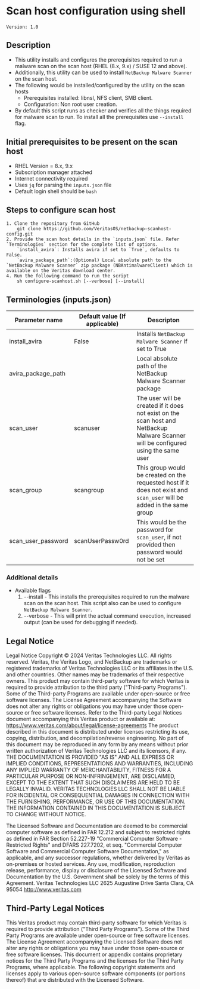# Scan host configuration using shell
    Version: 1.0

## Description
- This utility installs and configures the prerequisites required to run a malware scan on the scan host (RHEL (8.x, 9.x) / SUSE 12 and above).
- Additionally, this utility can be used to install `NetBackup Malware Scanner` on the scan host.
- The following would be installed/configured by the utility on the scan hosts
    <ul>
    <li>Prerequisites installed: libnsl, NFS client, SMB client. </li>
    <li>Configuration: Non root user creation. </li>
    </ul>
- By default this script runs as checker and verifies all the things required for malware scan to run. To install all the prerequisites use `--install` flag.

## Initial prerequisites to be present on the scan host
- RHEL Version = 8.x, 9.x
- Subscription manager attached
- Internet connectivity required
- Uses `jq` for parsing the `inputs.json` file
- Default login shell should be `bash`

## Steps to configure scan host
```
1. Clone the repository from GitHub
    git clone https://github.com/VeritasOS/netbackup-scanhost-config.git
2. Provide the scan host details in the `inputs.json` file. Refer `Terminologies` section for the complete list of options.
    `install_avira`: Installs avira if set to `True`, defaults to False.
    `avira_package_path`:(Optional) Local absolute path to the `NetBackup Malware Scanner` zip package (NBAntimalwareClient) which is available on the Veritas download center.
4. Run the following command to run the script
    sh configure-scanhost.sh [--verbose] [--install]
```

## Terminologies (inputs.json)
| Parameter name          | Default value (If applicable)           | Descripton |
| --------------------|-----------------------------------------|---------|
| install_avira       | False                                    | Installs `NetBackup Malware Scanner` if set to True|
| avira_package_path  |  | Local absolute path of the NetBackup Malware Scanner package|
| scan_user           | scanuser                                | The user will be created if it does not exist on the scan host and NetBackup Malware Scanner will be configured using the same user|
| scan_group          | scangroup                               | This group would be created on the requested host if it does not exist and `scan_user` will be added in the same group |
| scan_user_password  | scanUserPassw0rd                        | This would be the password for `scan_user`, if not provided then password would not be set |

### Additional details
- Available flags
    1. --install - This installs the prerequisites required to run the malware scan on the scan host. This script also can be used to configure `NetBackup Malware Scanner`.
    2. --verbose - This will print the actual command execution, increased output (can be used for debugging if needed).

## Legal Notice
Legal Notice
Copyright © 2024 Veritas Technologies LLC. All rights reserved.
Veritas, the Veritas Logo, and NetBackup are trademarks or registered trademarks of Veritas Technologies LLC or its affiliates in the U.S. and other countries. Other names may be trademarks of their respective owners.
This product may contain third-party software for which Veritas is required to provide attribution to the third party ("Third-party Programs"). Some of the Third-party Programs are available under open-source or free software licenses. The License Agreement accompanying the Software does not alter any rights or obligations you may have under those open-source or free software licenses. Refer to the Third-party Legal Notices document accompanying this Veritas product or available at: https://www.veritas.com/about/legal/license-agreements
The product described in this document is distributed under licenses restricting its use, copying, distribution, and decompilation/reverse engineering. No part of this document may be reproduced in any form by any means without prior written authorization of Veritas Technologies LLC and its licensors, if any.
THE DOCUMENTATION IS PROVIDED "AS IS" AND ALL EXPRESS OR IMPLIED CONDITIONS, REPRESENTATIONS AND WARRANTIES, INCLUDING ANY IMPLIED WARRANTY OF MERCHANTABILITY, FITNESS FOR A PARTICULAR PURPOSE OR NON-INFRINGEMENT, ARE DISCLAIMED, EXCEPT TO THE EXTENT THAT SUCH DISCLAIMERS ARE HELD TO BE LEGALLY INVALID. VERITAS TECHNOLOGIES LLC SHALL NOT BE LIABLE FOR INCIDENTAL OR CONSEQUENTIAL DAMAGES IN
CONNECTION WITH THE FURNISHING, PERFORMANCE, OR USE OF THIS
DOCUMENTATION. THE INFORMATION CONTAINED IN THIS DOCUMENTATION IS SUBJECT TO CHANGE WITHOUT NOTICE.

The Licensed Software and Documentation are deemed to be commercial computer software as defined in FAR 12.212 and subject to restricted rights as defined in FAR Section 52.227-19 "Commercial Computer Software - Restricted Rights" and DFARS 227.7202, et seq. "Commercial Computer Software and Commercial Computer Software Documentation," as applicable, and any successor regulations, whether delivered by Veritas as on-premises or hosted services. Any use, modification, reproduction release, performance, display or disclosure
of the Licensed Software and Documentation by the U.S. Government shall be solely by the terms of this Agreement.
Veritas Technologies LLC
2625 Augustine Drive
Santa Clara, CA 95054
http://www.veritas.com

## Third-Party Legal Notices
This Veritas product may contain third-party software for which Veritas is required to provide attribution ("Third Party Programs"). Some of the Third Party Programs are available under open-source or free software licenses. The License Agreement accompanying the Licensed Software does not alter any rights or obligations you may have under those open-source or free software licenses. This document or appendix contains proprietary notices for the Third Party Programs and the licenses for the Third Party Programs, where applicable.
The following copyright statements and licenses apply to various open-source software components (or portions thereof) that are distributed with the Licensed Software.